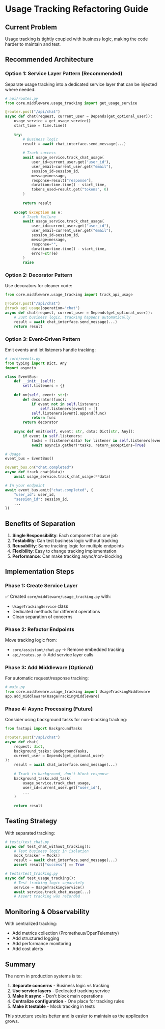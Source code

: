# Usage Tracking Refactoring Guide

## Current Problem
Usage tracking is tightly coupled with business logic, making the code harder to maintain and test.

## Recommended Architecture

### Option 1: Service Layer Pattern (Recommended)
Separate usage tracking into a dedicated service layer that can be injected where needed.

```python
# api/routes.py
from core.middleware.usage_tracking import get_usage_service

@router.post("/api/chat")
async def chat(request, current_user = Depends(get_optional_user)):
    usage_service = get_usage_service()
    start_time = time.time()
    
    try:
        # Business logic
        result = await chat_interface.send_message(...)
        
        # Track success
        await usage_service.track_chat_usage(
            user_id=current_user.get("user_id"),
            user_email=current_user.get("email"),
            session_id=session_id,
            message=message,
            response=result["response"],
            duration=time.time() - start_time,
            tokens_used=result.get("tokens", 0)
        )
        
        return result
        
    except Exception as e:
        # Track failure
        await usage_service.track_chat_usage(
            user_id=current_user.get("user_id"),
            user_email=current_user.get("email"),
            session_id=session_id,
            message=message,
            response="",
            duration=time.time() - start_time,
            error=str(e)
        )
        raise
```

### Option 2: Decorator Pattern
Use decorators for cleaner code:

```python
from core.middleware.usage_tracking import track_api_usage

@router.post("/api/chat")
@track_api_usage(operation="chat")
async def chat(request, current_user = Depends(get_optional_user)):
    # Just business logic, tracking happens automatically
    result = await chat_interface.send_message(...)
    return result
```

### Option 3: Event-Driven Pattern
Emit events and let listeners handle tracking:

```python
# core/events.py
from typing import Dict, Any
import asyncio

class EventBus:
    def __init__(self):
        self.listeners = {}
    
    def on(self, event: str):
        def decorator(func):
            if event not in self.listeners:
                self.listeners[event] = []
            self.listeners[event].append(func)
            return func
        return decorator
    
    async def emit(self, event: str, data: Dict[str, Any]):
        if event in self.listeners:
            tasks = [listener(data) for listener in self.listeners[event]]
            await asyncio.gather(*tasks, return_exceptions=True)

# Usage
event_bus = EventBus()

@event_bus.on("chat.completed")
async def track_chat(data):
    await usage_service.track_chat_usage(**data)

# In your endpoint
await event_bus.emit("chat.completed", {
    "user_id": user_id,
    "session_id": session_id,
    ...
})
```

## Benefits of Separation

1. **Single Responsibility**: Each component has one job
2. **Testability**: Can test business logic without tracking
3. **Reusability**: Same tracking logic for multiple endpoints
4. **Flexibility**: Easy to change tracking implementation
5. **Performance**: Can make tracking async/non-blocking

## Implementation Steps

### Phase 1: Create Service Layer
✅ Created `core/middleware/usage_tracking.py` with:
- `UsageTrackingService` class
- Dedicated methods for different operations
- Clean separation of concerns

### Phase 2: Refactor Endpoints
Move tracking logic from:
- `core/assistant/chat.py` → Remove embedded tracking
- `api/routes.py` → Add service layer calls

### Phase 3: Add Middleware (Optional)
For automatic request/response tracking:
```python
# main.py
from core.middleware.usage_tracking import UsageTrackingMiddleware
app.add_middleware(UsageTrackingMiddleware)
```

### Phase 4: Async Processing (Future)
Consider using background tasks for non-blocking tracking:
```python
from fastapi import BackgroundTasks

@router.post("/api/chat")
async def chat(
    request: dict,
    background_tasks: BackgroundTasks,
    current_user = Depends(get_optional_user)
):
    result = await chat_interface.send_message(...)
    
    # Track in background, don't block response
    background_tasks.add_task(
        usage_service.track_chat_usage,
        user_id=current_user.get("user_id"),
        ...
    )
    
    return result
```

## Testing Strategy

With separated tracking:

```python
# tests/test_chat.py
async def test_chat_without_tracking():
    # Test business logic in isolation
    mock_tracker = Mock()
    result = await chat_interface.send_message(...)
    assert result["success"] == True

# tests/test_tracking.py
async def test_usage_tracking():
    # Test tracking logic separately
    service = UsageTrackingService()
    await service.track_chat_usage(...)
    # Assert tracking was recorded
```

## Monitoring & Observability

With centralized tracking:
- Add metrics collection (Prometheus/OpenTelemetry)
- Add structured logging
- Add performance monitoring
- Add cost alerts

## Summary

The norm in production systems is to:
1. **Separate concerns** - Business logic vs tracking
2. **Use service layers** - Dedicated tracking service
3. **Make it async** - Don't block main operations
4. **Centralize configuration** - One place for tracking rules
5. **Make it testable** - Mock tracking in tests

This structure scales better and is easier to maintain as the application grows.